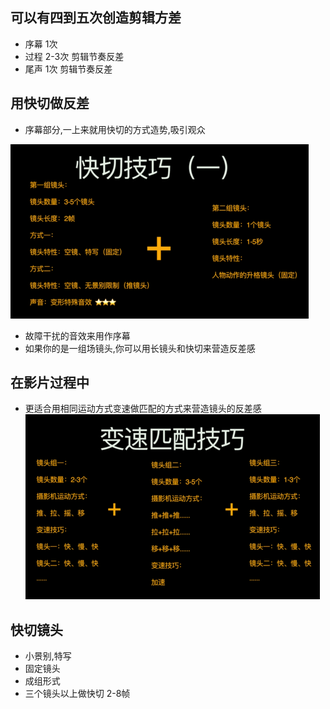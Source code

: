 ## 可以有四到五次创造剪辑方差
+ 序幕 1次
+ 过程 2-3次 剪辑节奏反差
+ 尾声 1次 剪辑节奏反差

## 用快切做反差
+ 序幕部分,一上来就用快切的方式造势,吸引观众

![](2022-05-31-11-13-30.png)

+ 故障干扰的音效来用作序幕
+ 如果你的是一组场镜头,你可以用长镜头和快切来营造反差感


## 在影片过程中
+ 更适合用相同运动方式变速做匹配的方式来营造镜头的反差感
![](2022-05-31-11-18-01.png)

## 快切镜头
+ 小景别,特写
+ 固定镜头
+ 成组形式
+ 三个镜头以上做快切 2-8帧